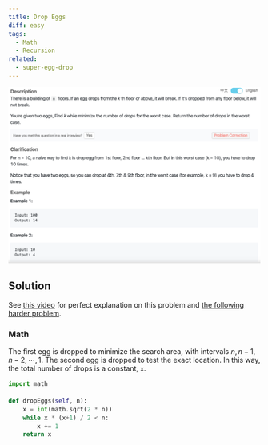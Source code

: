 ```yaml
---
title: Drop Eggs
diff: easy
tags:
  - Math
  - Recursion
related:
  - super-egg-drop
---
```


<img class="medium-zoom" src="/algo/drop-eggs.png" alt="https://www.lintcode.com/problem/drop-eggs">

## Solution

See [this video](https://youtu.be/mLV_vOet0ss) for perfect explanation on this problem and [the following harder problem](super-egg-drop).

### Math

The first egg is dropped to minimize the search area, with intervals $n, n-1, n-2, \cdots, 1$. The second egg is dropped to test the exact location. In this way, the total number of drops is a constant, `x`.

```py
import math

def dropEggs(self, n):
    x = int(math.sqrt(2 * n))
    while x * (x+1) / 2 < n:
        x += 1
    return x
```
